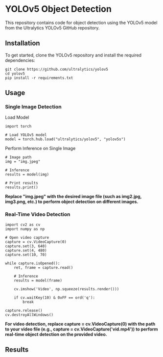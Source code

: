 # YOLOv5 Object Detection
This repository contains code for object detection using the YOLOv5 model from the Ultralytics YOLOv5 GitHub repository.

## Installation
To get started, clone the YOLOv5 repository and install the required dependencies:
```
git clone https://github.com/ultralytics/yolov5
cd yolov5
pip install -r requirements.txt
```

## Usage
### Single Image Detection
Load Model
```
import torch

# Load YOLOv5 model
model = torch.hub.load("ultralytics/yolov5", "yolov5s")
```

Perform Inference on Single Image
```
# Image path
img = "img.jpeg"

# Inference
results = model(img)

# Print results
results.print()
```
**Replace "img.jpeg" with the desired image file (such as img2.jpg, img3.png, etc.) to perform object detection on different images.**

### Real-Time Video Detection
```
import cv2 as cv
import numpy as np

# Open video capture
capture = cv.VideoCapture(0)
capture.set(3, 640)
capture.set(4, 480)
capture.set(10, 70)

while capture.isOpened():
    ret, frame = capture.read()

    # Inference
    results = model(frame)
    
    cv.imshow('Video', np.squeeze(results.render()))

    if cv.waitKey(10) & 0xFF == ord('q'):
        break

capture.release()
cv.destroyAllWindows()
```
**For video detection, replace capture = cv.VideoCapture(0) with the path to your video file (e.g., capture = cv.VideoCapture('vid.mp4')) to perform real-time object detection on the provided video.**


## Results

